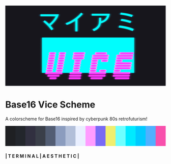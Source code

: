 ![Vice](./vice.png)

# Base16 Vice Scheme

A colorscheme for Base16 inspired by cyberpunk 80s retrofuturism!

![vice colors](./vice-colors.png)

#### | T E R M I N A L | A E S T H E T I C |
